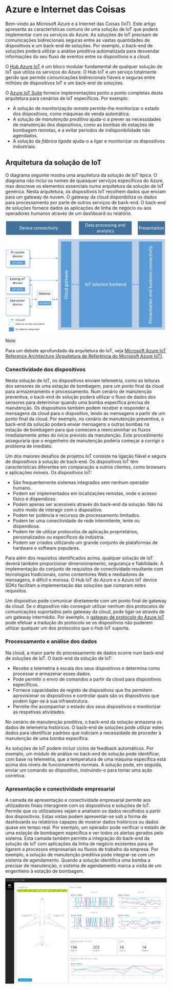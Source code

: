 
# <a name="azure-and-internet-of-things"></a>Azure e Internet das Coisas

Bem-vindo ao Microsoft Azure e à Internet das Coisas (IoT). Este artigo apresenta as características comuns de uma solução de IoT que poderá implementar com os serviços do Azure. As soluções de IoT precisam de comunicações bidirecionais seguras entre as vastas quantidades de dispositivos e um back-end de soluções. Por exemplo, o back-end de soluções poderá utilizar a análise preditiva automatizada para desvendar informações do seu fluxo de eventos entre os dispositivos e a cloud.

O [Hub Azure IoT][lnk-iot-hub] é um bloco modular fundamental de qualquer solução de IoT que utiliza os serviços do Azure. O Hub IoT é um serviço totalmente gerido que permite comunicações bidirecionais fiáveis e seguras entre milhões de dispositivos IoT e um back-end de soluções. 

O [Azure IoT Suite][lnk-iot-suite] fornece implementações ponto a ponto completas desta arquitetura para cenários de IoT específicos. Por exemplo:

* A solução de *monitorização remota* permite-lhe monitorizar o estado dos dispositivos, como máquinas de venda automática.
* A solução de *manutenção preditiva* ajuda-o a prever as necessidades de manutenção dos dispositivos, como as bombas de estações de bombagem remotas, e a evitar períodos de indisponibilidade não agendados.
* A solução da *fábrica ligada* ajuda-o a ligar e monitorizar os dispositivos industriais.

## <a name="iot-solution-architecture"></a>Arquitetura da solução de IoT

O diagrama seguinte mostra uma arquitetura da solução de IoT típica. O diagrama não inclui os nomes de quaisquer serviços específicos do Azure, mas descreve os elementos essenciais numa arquitetura da solução de IoT genérica. Nesta arquitetura, os dispositivos IoT recolhem dados que enviam para um gateway de nuvem. O gateway da cloud disponibiliza os dados para processamento por parte de outros serviços de back-end. O back-end de soluções fornece dados às aplicações de linha de negócio ou aos operadores humanos através de um dashboard ou relatório.

![Arquitetura da solução de IoT][img-solution-architecture]

> [!NOTE]
> Para um debate aprofundado da arquitetura do IoT, veja [Microsoft Azure IoT Reference Architecture (Arquitetura de Referência do Microsoft Azure IoT)][lnk-refarch].

### <a name="device-connectivity"></a>Conectividade dos dispositivos

Nesta solução de IoT, os dispositivos enviam telemetria, como as leituras dos sensores de uma estação de bombagem, para um ponto final da cloud para armazenamento e processamento. Num cenário de manutenção preventiva, o back-end de solução poderá utilizar o fluxo de dados dos sensores para determinar quando uma bomba específica precisa de manutenção. Os dispositivos também podem receber e responder a mensagens da cloud para o dispositivo, lendo as mensagens a partir de um ponto final da cloud. Por exemplo, no cenário de manutenção preventiva, o back-end da solução poderá enviar mensagens a outras bombas na estação de bombagem para que comecem a reencaminhar os fluxos imediatamente antes do início previsto da manutenção. Este procedimento asseguraria que o engenheiro de manutenção poderia começar a corrigir o problema de imediato.

Um dos maiores desafios de projetos IoT consiste na ligação fiável e segura de dispositivos à solução de back-end. Os dispositivos IoT têm características diferentes em comparação a outros clientes, como browsers e aplicações móveis. Os dispositivos IoT:

* São frequentemente sistemas integrados sem nenhum operador humano.
* Podem ser implementados em localizações remotas, onde o acesso físico é dispendioso.
* Podem apenas ser acessíveis através do back-end da solução. Não há outro modo de interagir com o dispositivo.
* Podem ter potência e recursos de processamento limitados.
* Podem ter uma conectividade de rede intermitente, lente ou dispendiosa.
* Podem ter de utilizar protocolos de aplicação proprietários, personalizados ou específicos da indústria.
* Podem ser criados utilizando um grande conjunto de plataformas de hardware e software populares.

Para além dos requisitos identificados acima, qualquer solução de IoT deverá também proporcionar dimensionamento, segurança e fiabilidade. A implementação do conjunto de requisitos de conectividade resultante com tecnologias tradicionais, como contentores Web e mediadores de mensagens, é difícil e morosa. O Hub IoT do Azure e o Azure IoT device SDKs facilitam a implementação das soluções que cumpram estes requisitos.

Um dispositivo pode comunicar diretamente com um ponto final de gateway da cloud. Se o dispositivo não conseguir utilizar nenhum dos protocolos de comunicações suportados pelo gateway da cloud, pode ligar-se através de um gateway intermédio. Por exemplo, o [gateway de protocolo do Azure IoT][lnk-protocol-gateway] pode efetuar a tradução do protocolo se os dispositivos não puderem utilizar qualquer um dos protocolos que o Hub IoT suporta.

### <a name="data-processing-and-analytics"></a>Processamento e análise dos dados

Na cloud, a maior parte do processamento de dados ocorre num back-end de soluções de IoT. O back-end da solução de IoT:

* Recebe a telemetria à escala dos seus dispositivos e determina como processar e armazenar esses dados. 
* Pode permitir o envio de comandos a partir da cloud para dispositivos específicos.
* Fornece capacidades de registo de dispositivos que lhe permitem aprovisionar os dispositivos e controlar quais são os dispositivos que podem ligar-se à sua infraestrutura.
* Permite-lhe acompanhar o estado dos seus dispositivos e monitorizar as respetivas atividades.

No cenário de manutenção preditiva, o back-end da solução armazena os dados de telemetria históricos. O back-end de soluções pode utilizar estes dados para identificar padrões que indiciam a necessidade de proceder à manutenção de uma bomba específica.

As soluções de IoT podem incluir ciclos de feedback automáticos. Por exemplo, um módulo de análise no back-end de solução pode identificar, com base na telemetria, que a temperatura de uma máquina específica está acima dos níveis de funcionamento normais. A solução pode, em seguida, enviar um comando ao dispositivo, instruindo-o para tomar uma ação corretiva.

### <a name="presentation-and-business-connectivity"></a>Apresentação e conectividade empresarial

A camada de apresentação e conectividade empresarial permite aos utilizadores finais interagirem com os dispositivos e soluções de IoT. Permite que os utilizadores vejam e analisem os dados recolhidos a partir dos dispositivos. Estas vistas podem apresentar-se sob a forma de dashboards ou relatórios capazes de mostrar dados históricos ou dados quase em tempo real. Por exemplo, um operador pode verificar o estado de uma estação de bombagem específica e ver todos os alertas gerados pelo sistema. Esta camada também permite a integração do back-end da solução de IoT com aplicações da linha de negócio existentes para se ligarem a processos empresariais ou fluxos de trabalho da empresa. Por exemplo, a solução de manutenção preditiva pode integrar-se com um sistema de agendamento. Quando a solução identifica uma bomba a precisar de manutenção, o sistema de agendamento marca a visita de um engenheiro à estação de bombagem.

![Dashboard da solução de IoT][img-dashboard]

[img-solution-architecture]: ./media/iot-azure-and-iot/iot-reference-architecture.png
[img-dashboard]: ./media/iot-azure-and-iot/iot-suite.png

[lnk-iot-hub]: ../articles/iot-hub/iot-hub-what-is-iot-hub.md
[lnk-iot-suite]: ../articles/iot-suite/iot-suite-overview.md
[lnk-machinelearning]: http://azure.microsoft.com/documentation/services/machine-learning/
[Azure IoT Suite]: http://azure.microsoft.com/solutions/iot
[lnk-protocol-gateway]:  ../articles/iot-hub/iot-hub-protocol-gateway.md
[lnk-refarch]: http://download.microsoft.com/download/A/4/D/A4DAD253-BC21-41D3-B9D9-87D2AE6F0719/Microsoft_Azure_IoT_Reference_Architecture.pdf
